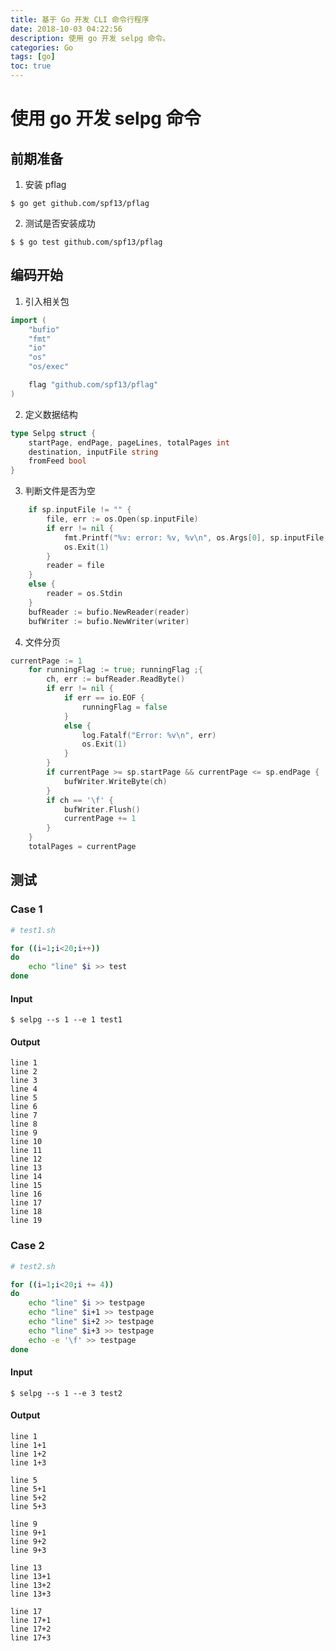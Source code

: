 ```yaml
---
title: 基于 Go 开发 CLI 命令行程序
date: 2018-10-03 04:22:56
description: 使用 go 开发 selpg 命令。
categories: Go
tags: [go]
toc: true
---
```


# 使用 go 开发 selpg 命令

## 前期准备

1. 安装 pflag

```shell
$ go get github.com/spf13/pflag
```

2. 测试是否安装成功

```shell
$ $ go test github.com/spf13/pflag
```

## 编码开始

1. 引入相关包

```go
import (
	"bufio"
	"fmt"
	"io"
	"os"
	"os/exec"

	flag "github.com/spf13/pflag"
)
```

2. 定义数据结构

```go
type Selpg struct {
	startPage, endPage, pageLines, totalPages int
	destination, inputFile string
	fromFeed bool
}
```

3. 判断文件是否为空

```go
	if sp.inputFile != "" {
		file, err := os.Open(sp.inputFile)
		if err != nil {
			fmt.Printf("%v: error: %v, %v\n", os.Args[0], sp.inputFile, err)
			os.Exit(1)
		}
		reader = file
	} 
	else {
		reader = os.Stdin
	}
	bufReader := bufio.NewReader(reader)
	bufWriter := bufio.NewWriter(writer)
```

4. 文件分页

```go
currentPage := 1
	for runningFlag := true; runningFlag ;{
		ch, err := bufReader.ReadByte()
		if err != nil {
			if err == io.EOF {
				runningFlag = false
			} 
			else {
				log.Fatalf("Error: %v\n", err)
				os.Exit(1)
			}
		}
		if currentPage >= sp.startPage && currentPage <= sp.endPage {
			bufWriter.WriteByte(ch)
		}
		if ch == '\f' {
			bufWriter.Flush()
			currentPage += 1
		}
	}
	totalPages = currentPage
```

## 测试

### Case 1

```sh
# test1.sh

for ((i=1;i<20;i++))
do
    echo "line" $i >> test
done
```

#### Input

```shell
$ selpg --s 1 --e 1 test1
```

#### Output

```shell
line 1
line 2
line 3
line 4
line 5
line 6
line 7
line 8
line 9
line 10
line 11
line 12
line 13
line 14
line 15
line 16
line 17
line 18
line 19
```

### Case 2

```sh
# test2.sh

for ((i=1;i<20;i += 4))
do
    echo "line" $i >> testpage
    echo "line" $i+1 >> testpage
    echo "line" $i+2 >> testpage
    echo "line" $i+3 >> testpage
    echo -e '\f' >> testpage
done
```

#### Input

```shell
$ selpg --s 1 --e 3 test2
```

#### Output

```shell
line 1
line 1+1
line 1+2
line 1+3

line 5
line 5+1
line 5+2
line 5+3

line 9
line 9+1
line 9+2
line 9+3

line 13
line 13+1
line 13+2
line 13+3

line 17
line 17+1
line 17+2
line 17+3
```